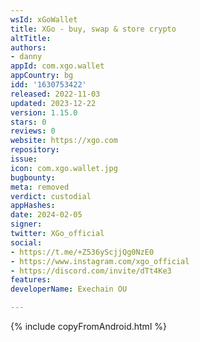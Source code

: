 ```yaml
---
wsId: xGoWallet
title: XGo - buy, swap & store crypto
altTitle: 
authors:
- danny
appId: com.xgo.wallet
appCountry: bg
idd: '1630753422'
released: 2022-11-03
updated: 2023-12-22
version: 1.15.0
stars: 0
reviews: 0
website: https://xgo.com
repository: 
issue: 
icon: com.xgo.wallet.jpg
bugbounty: 
meta: removed
verdict: custodial
appHashes: 
date: 2024-02-05
signer: 
twitter: XGo_official
social:
- https://t.me/+Z536yScjjQg0NzE0
- https://www.instagram.com/xgo_official
- https://discord.com/invite/dTt4Ke3
features: 
developerName: Exechain OU

---
```


{% include copyFromAndroid.html %}
